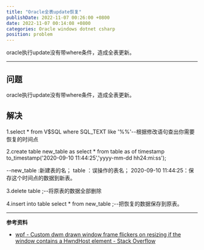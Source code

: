 ```yaml
---
title: "Oracle全表update恢复"
publishDate: 2022-11-07 00:26:00 +0800
date: 2022-11-07 00:14:08 +0800
categories: Oracle windows dotnet csharp
position: problem
---
```


oracle执行update没有带where条件，造成全表更新。

---

<div id="toc"></div>

## 问题

oracle执行update没有带where条件，造成全表更新。

## 解决

1.select * from V$SQL where SQL_TEXT like '%%'--根据修改语句查出你需要恢复的时间点

2.create table new_table as select * from table as of timestamp to_timestamp('2020-09-10 11:44:25','yyyy-mm-dd            hh24:mi:ss');

--new_table :新建表的名； table ：误操作的表名；  2020-09-10 11:44:25：保存这个时间点的数据到新表。

3.delete table ;--将原表的数据全部删除

4.insert into table select * from new_table ;--把恢复的数据保存到原表。


---

**参考资料**

- [wpf - Custom dwm drawn window frame flickers on resizing if the window contains a HwndHost element - Stack Overflow](https://blog.csdn.net/l_s_r/article/details/108511501)
